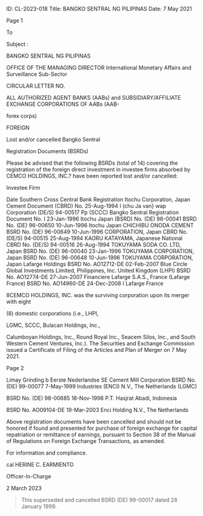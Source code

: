 ID: CL-2023-018
Title: BANGKO SENTRAL NG PILIPINAS
Date: 7 May 2021

Page 1

To

Subject :

BANGKO SENTRAL NG PILIPINAS

OFFICE OF THE MANAGING DIRECTOR International Monetary Affairs and Surveillance Sub-Sector

CIRCULAR LETTER NO.

ALL AUTHORIZED AGENT BANKS (AABs) and SUBSIDIARY/AFFILIATE EXCHANGE CORPORATIONS OF AABs (AAB-

forex corps)

FOREIGN

Lost and/or cancelled Bangko Sentral

Registration Documents (BSRDs)

Please be advised that the following BSRDs (total of 14) covering the registration of the foreign direct investment in investee firms absorbed by CEMCO HOLDINGS, INC.? have been reported lost and/or cancelled:

Investee Firm

Date Southern Cross Central Bank Registration Itochu Corporation, Japan Cement Document (CBRD) No. 25-Aug-1994 I (chu Ja van} wap Corporation (DE/S) 94-00517 Pp (SCCC) Bangko Sentral Registration Document No. I 23-Jan-1996 Itochu Japan (BSRD) No. (DE) 96-00041 BSRD No. (DE) 96-00650 10-Jun-1996 Itochu Japan CHICHIBU ONODA CEMENT BSRD No. (DE) 96-00649 10-Jun-1996 CORPORATION, Japan CBRD No. (DE/S) 94-00515 25-Aug-1994 KAORU KATAYAMA, Japanese National CBRD No. (DE/S) 94-00516 26-Aug-1994 TOKUYAMA SODA CO. LTD, Japan BSRD No. (DE) 96-00040 23-Jan-1996 TOKUYAMA CORPORATION, Japan BSRD No. (DE) 96-00648 10-Jun-1996 TOKUYAMA CORPORATION, Japan Lafarge Holdings BSRD No. AO12712-DE 02-Feb-2007 Blue Circle Global Investments Limited, Philippines, Inc. United Kingdom (LHPI) BSRD No. AO12774-DE 27-Jun-2007 Financiere Lafarge S.A.S., France (Lafarge France) BSRD No. AO14960-DE 24-Dec-2008 I Lafarge France

8CEMCO HOLDINGS, INC. was the surviving corporation upon its merger with eight

(8) domestic corporations (i.e., LHPI,

LGMC, SCCC, Bulacan Holdings, Inc.,

Calumboyan Holdings, Inc., Round Royal Inc., Seacem Silos, Inc., and South Western Cement Ventures, Inc.). The Securities and Exchange Commission issued a Certificate of Filing of the Articles and Plan of Merger on 7 May 2021.

Page 2

Limay Grinding b Eerste Nederlandse SE Cement Mill Corporation BSRD No. (DE) 99-00077 7-May-1999 Industries (ENCI) N.V., The Netherlands (LGMC)

BSRD No. (DE) 98-00685 18-Nov-1998 P.T. Hasjrat Abadi, Indonesia

BSRD No. AO09104-DE 19-Mar-2003 Enci Holding N.V., The Netherlands

Above registration documents have been cancelled and should not be honored if found and presented for purchase of foreign exchange for capital repatriation or remittance of earnings, pursuant to Section 38 of the Manual of Regulations on Foreign Exchange Transactions, as amended.

For information and compliance.

cal HERINE C. EARMIENTO

Officer-In-Charge

2 March 2023

>This superseded and cancelled BSRD (DE) 99-00017 dated 28 January 1999.